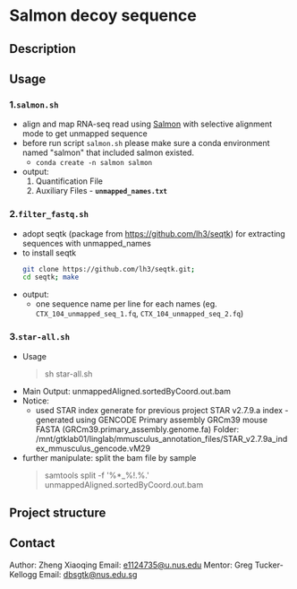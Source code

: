 # Salmon decoy sequence 

## Description

## Usage
### 1.`salmon.sh`
- align and map RNA-seq read using [Salmon](https://github.com/COMBINE-lab/salmon) with selective alignment mode to get unmapped sequence
- before run script `salmon.sh` please make sure a conda environment named "salmon" that included salmon existed.
    - `conda create -n salmon salmon`
- output: 
    1. Quantification File
    2. Auxiliary Files - **`unmapped_names.txt`**
### 2.`filter_fastq.sh`
- adopt seqtk (package from https://github.com/lh3/seqtk) for extracting sequences with unmapped_names
- to install seqtk
    ```bash
    git clone https://github.com/lh3/seqtk.git;
    cd seqtk; make
    ```
- output:
    - one sequence name per line for each names (eg. `CTX_104_unmapped_seq_1.fq`, `CTX_104_unmapped_seq_2.fq`)
### 3.`star-all.sh`
- Usage
    > sh star-all.sh
- Main Output: unmappedAligned.sortedByCoord.out.bam
- Notice:
    - used STAR index generate for previous project
    STAR v2.7.9.a index - generated using GENCODE Primary assembly GRCm39 mouse FASTA (GRCm39.primary_assembly.genome.fa)
    Folder: /mnt/gtklab01/linglab/mmusculus_annotation_files/STAR_v2.7.9a_index_mmusculus_gencode.vM29
- further manipulate: split the bam file by sample
    > samtools split -f '%*_%!.%.' unmappedAligned.sortedByCoord.out.bam

## Project structure


## Contact
Author: Zheng Xiaoqing
Email: e1124735@u.nus.edu
Mentor: Greg Tucker-Kellogg
Email: dbsgtk@nus.edu.sg
